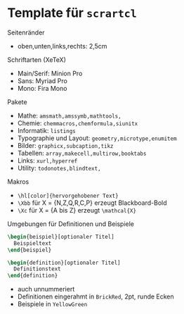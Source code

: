 # Template für `scrartcl`
Seitenränder
- oben,unten,links,rechts: 2,5cm

Schriftarten (XeTeX)
- Main/Serif: Minion Pro
- Sans: Myriad Pro
- Mono: Fira Mono

Pakete
- Mathe: `amsmath,amssymb,mathtools,`
- Chemie: `chemmacros,chemformula,siunitx`
- Informatik: `listings`
- Typographie und Layout: `geometry,microtype,enumitem`
- Bilder: `graphicx,subcaption,tikz`
- Tabellen: `array,makecell,multirow,booktabs`
- Links: `xurl,hyperref`
- Utility: `todonotes,blindtext,`

Makros
- `\hl[color]{hervorgehobener Text}`
- `\Xbb` für X = {N,Z,Q,R,C,P} erzeugt Blackboard-Bold
- `\Xc` für X = {A bis Z} erzeugt `\mathcal{X}`

Umgebungen für Definitionen und Beispiele
```latex
\begin{beispiel}[optionaler Titel]
  Beispieltext
\end{beispiel}

\begin{definition}[optionaler Titel]
  Definitionstext
\end{definition}
```
- auch unnummeriert
- Definitionen eingerahmt in `BrickRed`, 2pt, runde Ecken
- Beispiele in `YellowGreen`
